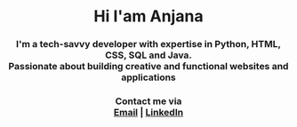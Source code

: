 <h1 align=center>Hi I'am Anjana</h1>
<h3 align=center>I'm a tech-savvy developer with expertise in Python, HTML, CSS, SQL and Java. <br> Passionate about building creative and functional websites and applications</h3>

<!--
<h3>Currently Working on</h3>
<h4>
 - Developing Skills in Mobile Development Field<br><br>
 - Machine Learning Project<br><br>
 - Indie Games
</h4>
-->
<h3 align=center>Contact me via<br><a href="mailto:anjananarayanan1403@gmail.com">Email</a> | <a href="www.linkedin.com/in/anjana-narayanan-89b025257">LinkedIn</a></h3>

<!--
Hi ✌️<br>
I'm Aravinth SS [@AravinthSS07](https://github.com/AravinthSS07)<br>
I'm a computer enthusiast<br>
I work on really weird projects and make pretty cool indie games<br>
Computer Languages: Python, Java, C#<br>
-->
<!---Links
- Email-ID: https://ar07.ml/mail
- Google Developer Profile(never used this thing tho): https://g.dev/AravinthSS07
--->

<!---
AravinthSS07/AravinthSS07 is a ✨ special ✨ repository because its `README.md` (this file) appears on your GitHub profile.
You can click the Preview link to take a look at your changes.
--->